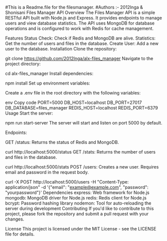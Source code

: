 #This is a Readme.file for the filesmanager.
#Authors :- 2012Inga & Shonisani
Files Manager API
Overview
The Files Manager API is a simple RESTful API built with Node.js and Express. It provides endpoints to manage users and view database statistics. The API uses MongoDB for database operations and is configured to work with Redis for cache management.

Features
Status Check: Check if Redis and MongoDB are alive.
Statistics: Get the number of users and files in the database.
Create User: Add a new user to the database.
Installation
Clone the repository:


git clone https://github.com/2012Inga/alx-files_manager
Navigate to the project directory:

cd alx-files_manager
Install dependencies:

npm install
Set up environment variables:

Create a .env file in the root directory with the following variables:

env
Copy code
PORT=5000
DB_HOST=localhost
DB_PORT=27017
DB_DATABASE=files_manager
REDIS_HOST=localhost
REDIS_PORT=6379
Usage
Start the server:

npm run start-server
The server will start and listen on port 5000 by default.

Endpoints:

GET /status: Returns the status of Redis and MongoDB.

curl http://localhost:5000/status
GET /stats: Returns the number of users and files in the database.

curl http://localhost:5000/stats
POST /users: Creates a new user. Requires email and password in the request body.


curl -X POST http://localhost:5000/users -H "Content-Type: application/json" -d '{"email": "example@example.com", "password": "yourpassword"}'
Dependencies
express: Web framework for Node.js
mongodb: MongoDB driver for Node.js
redis: Redis client for Node.js
bcrypt: Password hashing library
nodemon: Tool for auto-reloading the server during development
Contributing
If you'd like to contribute to this project, please fork the repository and submit a pull request with your changes.

License
This project is licensed under the MIT License - see the LICENSE file for details.


